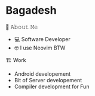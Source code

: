 # Bagadesh


📖 𝙰𝚋𝚘𝚞𝚝 𝙼𝚎
- 💻 Software Developer
- 🤓 I use Neovim BTW

🏗️ Work
- Android developement
- Bit of Server developement
- Compiler development for Fun
